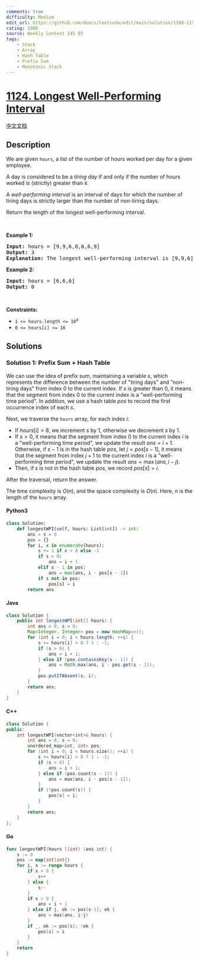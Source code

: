 ```yaml
---
comments: true
difficulty: Medium
edit_url: https://github.com/doocs/leetcode/edit/main/solution/1100-1199/1124.Longest%20Well-Performing%20Interval/README_EN.md
rating: 1908
source: Weekly Contest 145 Q3
tags:
    - Stack
    - Array
    - Hash Table
    - Prefix Sum
    - Monotonic Stack
---
```


<!-- problem:start -->

# [1124. Longest Well-Performing Interval](https://leetcode.com/problems/longest-well-performing-interval)

[中文文档](/solution/1100-1199/1124.Longest%20Well-Performing%20Interval/README.md)

## Description

<!-- description:start -->

<p>We are given <code>hours</code>, a list of the number of hours worked per day for a given employee.</p>

<p>A day is considered to be a <em>tiring day</em> if and only if the number of hours worked is (strictly) greater than <code>8</code>.</p>

<p>A <em>well-performing interval</em> is an interval of days for which the number of tiring days is strictly larger than the number of non-tiring days.</p>

<p>Return the length of the longest well-performing interval.</p>

<p>&nbsp;</p>
<p><strong class="example">Example 1:</strong></p>

<pre>
<strong>Input:</strong> hours = [9,9,6,0,6,6,9]
<strong>Output:</strong> 3
<strong>Explanation: </strong>The longest well-performing interval is [9,9,6].
</pre>

<p><strong class="example">Example 2:</strong></p>

<pre>
<strong>Input:</strong> hours = [6,6,6]
<strong>Output:</strong> 0
</pre>

<p>&nbsp;</p>
<p><strong>Constraints:</strong></p>

<ul>
	<li><code>1 &lt;= hours.length &lt;= 10<sup>4</sup></code></li>
	<li><code>0 &lt;= hours[i] &lt;= 16</code></li>
</ul>

<!-- description:end -->

## Solutions

<!-- solution:start -->

### Solution 1: Prefix Sum + Hash Table

We can use the idea of prefix sum, maintaining a variable $s$, which represents the difference between the number of "tiring days" and "non-tiring days" from index $0$ to the current index. If $s$ is greater than $0$, it means that the segment from index $0$ to the current index is a "well-performing time period". In addition, we use a hash table $pos$ to record the first occurrence index of each $s$.

Next, we traverse the `hours` array, for each index $i$:

-   If $hours[i] > 8$, we increment $s$ by $1$, otherwise we decrement $s$ by $1$.
-   If $s > 0$, it means that the segment from index $0$ to the current index $i$ is a "well-performing time period", we update the result $ans = i + 1$. Otherwise, if $s - 1$ is in the hash table $pos$, let $j = pos[s - 1]$, it means that the segment from index $j + 1$ to the current index $i$ is a "well-performing time period", we update the result $ans = \max(ans, i - j)$.
-   Then, if $s$ is not in the hash table $pos$, we record $pos[s] = i$.

After the traversal, return the answer.

The time complexity is $O(n)$, and the space complexity is $O(n)$. Here, $n$ is the length of the `hours` array.

<!-- tabs:start -->

#### Python3

```python
class Solution:
    def longestWPI(self, hours: List[int]) -> int:
        ans = s = 0
        pos = {}
        for i, x in enumerate(hours):
            s += 1 if x > 8 else -1
            if s > 0:
                ans = i + 1
            elif s - 1 in pos:
                ans = max(ans, i - pos[s - 1])
            if s not in pos:
                pos[s] = i
        return ans
```

#### Java

```java
class Solution {
    public int longestWPI(int[] hours) {
        int ans = 0, s = 0;
        Map<Integer, Integer> pos = new HashMap<>();
        for (int i = 0; i < hours.length; ++i) {
            s += hours[i] > 8 ? 1 : -1;
            if (s > 0) {
                ans = i + 1;
            } else if (pos.containsKey(s - 1)) {
                ans = Math.max(ans, i - pos.get(s - 1));
            }
            pos.putIfAbsent(s, i);
        }
        return ans;
    }
}
```

#### C++

```cpp
class Solution {
public:
    int longestWPI(vector<int>& hours) {
        int ans = 0, s = 0;
        unordered_map<int, int> pos;
        for (int i = 0; i < hours.size(); ++i) {
            s += hours[i] > 8 ? 1 : -1;
            if (s > 0) {
                ans = i + 1;
            } else if (pos.count(s - 1)) {
                ans = max(ans, i - pos[s - 1]);
            }
            if (!pos.count(s)) {
                pos[s] = i;
            }
        }
        return ans;
    }
};
```

#### Go

```go
func longestWPI(hours []int) (ans int) {
	s := 0
	pos := map[int]int{}
	for i, x := range hours {
		if x > 8 {
			s++
		} else {
			s--
		}
		if s > 0 {
			ans = i + 1
		} else if j, ok := pos[s-1]; ok {
			ans = max(ans, i-j)
		}
		if _, ok := pos[s]; !ok {
			pos[s] = i
		}
	}
	return
}
```

<!-- tabs:end -->

<!-- solution:end -->

<!-- problem:end -->
